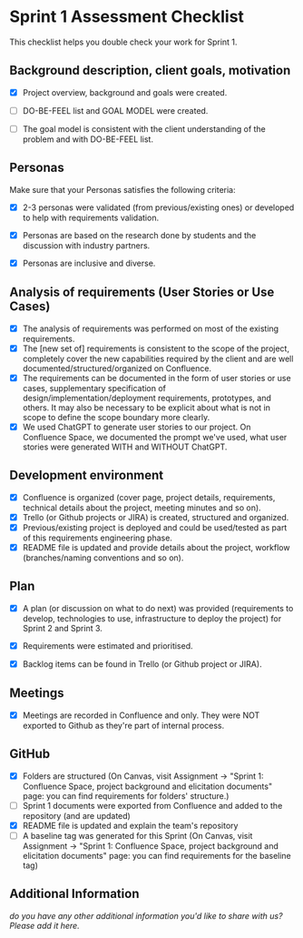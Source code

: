 # Sprint 1 Assessment Checklist
This checklist helps you double check your work for Sprint 1. 


## Background description, client goals, motivation
- [x] Project overview, background and goals were created.
- [ ] DO-BE-FEEL list and GOAL MODEL were created. 
- [ ] The goal model is consistent with the client understanding of the problem and with DO-BE-FEEL list.


## Personas
Make sure that your Personas satisfies the following criteria:

- [x] 2-3 personas were validated (from previous/existing ones) or developed to help with requirements validation.
- [x] Personas are based on the research done by students and the discussion with industry partners.
- [x] Personas are inclusive and diverse.


## Analysis of requirements (User Stories or Use Cases)

- [x] The analysis of requirements was performed on most of the existing requirements. 
- [x] The [new set of] requirements is consistent to the scope of the project, completely cover the new capabilities required by the client and are well documented/structured/organized on Confluence.
- [x] The requirements can be documented in the form of user stories or use cases, supplementary specification of design/implementation/deployment requirements, prototypes, and others. It may also be necessary to be explicit about what is not in scope to define the scope boundary more clearly.
- [x] We used ChatGPT to generate user stories to our project. On Confluence Space, we documented the prompt we've used, what user stories were generated WITH and WITHOUT ChatGPT.

## Development environment

- [x] Confluence is organized (cover page, project details, requirements, technical details about the project, meeting minutes and so on). 
- [x] Trello (or Github projects or JIRA) is created, structured and organized. 
- [x] Previous/existing project is deployed and could be used/tested as part of this requirements engineering phase.
- [x] README file is updated and provide details about the project, workflow (branches/naming conventions and so on).

## Plan

- [x] A plan (or discussion on what to do next) was provided (requirements to develop, technologies to use, infrastructure to deploy the project) for Sprint 2 and Sprint 3. 
- [x] Requirements were estimated and prioritised.
- [x] Backlog items can be found in Trello (or Github project or JIRA).


## Meetings

- [x] Meetings are recorded in Confluence and only. They were NOT exported to Github as they're part of internal process.


## GitHub 

- [x] Folders are structured (On Canvas, visit Assignment -> "Sprint 1: Confluence Space, project background and elicitation documents" page: you can find requirements for folders' structure.)
- [ ] Sprint 1 documents were exported from Confluence and added to the repository (and are updated)
- [x] README file is updated and explain the team's repository
- [ ] A baseline tag was generated for this Sprint (On Canvas, visit Assignment -> "Sprint 1: Confluence Space, project background and elicitation documents" page: you can find requirements for the baseline tag)

## Additional Information

*do you have any other additional information you'd like to share with us? Please add it here.*
